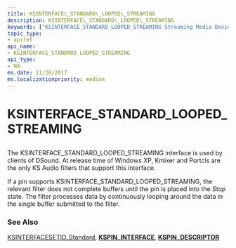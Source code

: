 ```yaml
---
title: KSINTERFACE\_STANDARD\_LOOPED\_STREAMING
description: KSINTERFACE\_STANDARD\_LOOPED\_STREAMING
keywords: ["KSINTERFACE_STANDARD_LOOPED_STREAMING Streaming Media Devices"]
topic_type:
- apiref
api_name:
- KSINTERFACE_STANDARD_LOOPED_STREAMING
api_type:
- NA
ms.date: 11/28/2017
ms.localizationpriority: medium
---
```


# KSINTERFACE\_STANDARD\_LOOPED\_STREAMING


## <span id="ddk_ksinterface_standard_looped_streaming_ks"></span><span id="DDK_KSINTERFACE_STANDARD_LOOPED_STREAMING_KS"></span>


The KSINTERFACE\_STANDARD\_LOOPED\_STREAMING interface is used by clients of DSound. At release time of Windows XP, Kmixer and Portcls are the only KS Audio filters that support this interface.

If a pin supports KSINTERFACE\_STANDARD\_LOOPED\_STREAMING, the relevant filter does not complete buffers until the pin is placed into the *Stop* state. The filter processes data by continuously looping around the data in the single buffer submitted to the filter.

### See Also

[KSINTERFACESETID\_Standard](ksinterfacesetid-standard.md), [**KSPIN\_INTERFACE**](/windows-hardware/drivers/stream/kspin-interface-structure), [**KSPIN\_DESCRIPTOR**](/windows-hardware/drivers/ddi/ks/ns-ks-kspin_descriptor)

 

